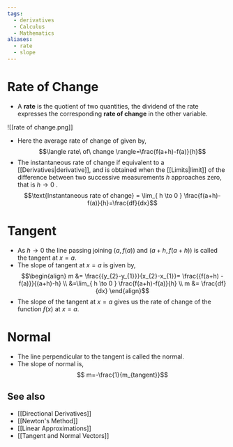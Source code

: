 ```yaml
---
tags:
  - derivatives
  - Calculus
  - Mathematics
aliases:
  - rate
  - slope
---
```

# Rate of Change
- A **rate** is the quotient of two quantities, the dividend of the rate expresses the corresponding **rate of change** in the other variable.

![[rate of change.png]]

- Here the average rate of change of given by,$$\langle rate\ of\ change \rangle=\frac{f(a+h)-f(a)}{h}$$
- The instantaneous rate of change if equivalent to a [[Derivatives|derivative]], and is obtained when the [[Limits|limit]] of the difference between two successive measurements $h$ approaches zero, that is $h\to 0$ .$$\text{Instantaneous rate of change} = \lim_{ h \to 0 } \frac{f(a+h)-f(a)}{h}=\frac{df}{dx}$$

# Tangent
- As $h\to 0$ the line passing joining $(a,f(a))\text{ and } (a+h,f(a+h))$ is called the tangent at $x=a$.
- The slope of tangent at $x=a$ is given by,$$\begin{align}
m &= \frac{{y_{2}-y_{1}}}{x_{2}-x_{1}}= \frac{{f(a+h) -f(a)}}{(a+h)-h} \\
&=\lim_{ h \to 0 } \frac{f(a+h)-f(a)}{h} \\
m &= \frac{df}{dx}
\end{align}$$
- The slope of the tangent at $x=a$ gives us the rate of change of the function $f(x)$ at $x=a$.
# Normal 
- The line perpendicular to the tangent is called the normal.
- The slope of normal is, $$
m=-\frac{1}{m_{tangent}}$$
## See also

- [[Directional Derivatives]]
- [[Newton's Method]]
- [[Linear Approximations]]
- [[Tangent and Normal Vectors]]